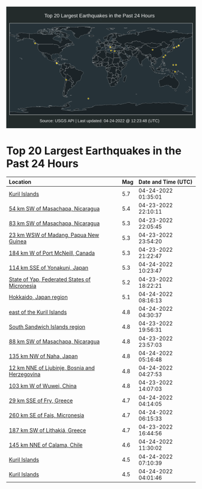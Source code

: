 ![Map](./map.png)

# Top 20 Largest Earthquakes in the Past 24 Hours

| Location | Mag | Date and Time (UTC) |
|:---|:---|:---|
| [Kuril Islands](https://earthquake.usgs.gov/earthquakes/eventpage/us6000hfyj) | 5.7 | 04-24-2022 01:35:01 |
| [54 km SW of Masachapa, Nicaragua](https://earthquake.usgs.gov/earthquakes/eventpage/us6000hfxm) | 5.4 | 04-23-2022 22:10:11 |
| [83 km SW of Masachapa, Nicaragua](https://earthquake.usgs.gov/earthquakes/eventpage/us6000hfxj) | 5.3 | 04-23-2022 22:05:45 |
| [23 km WSW of Madang, Papua New Guinea](https://earthquake.usgs.gov/earthquakes/eventpage/us6000hfyf) | 5.3 | 04-23-2022 23:54:20 |
| [184 km W of Port McNeill, Canada](https://earthquake.usgs.gov/earthquakes/eventpage/us6000hfx7) | 5.3 | 04-23-2022 21:22:47 |
| [114 km SSE of Yonakuni, Japan](https://earthquake.usgs.gov/earthquakes/eventpage/us6000hg1b) | 5.3 | 04-24-2022 10:23:47 |
| [State of Yap, Federated States of Micronesia](https://earthquake.usgs.gov/earthquakes/eventpage/us6000hfw4) | 5.2 | 04-23-2022 18:22:21 |
| [Hokkaido, Japan region](https://earthquake.usgs.gov/earthquakes/eventpage/us6000hg0m) | 5.1 | 04-24-2022 08:16:13 |
| [east of the Kuril Islands](https://earthquake.usgs.gov/earthquakes/eventpage/us6000hfzm) | 4.8 | 04-24-2022 04:30:37 |
| [South Sandwich Islands region](https://earthquake.usgs.gov/earthquakes/eventpage/us6000hfwy) | 4.8 | 04-23-2022 19:56:31 |
| [88 km SW of Masachapa, Nicaragua](https://earthquake.usgs.gov/earthquakes/eventpage/us6000hfye) | 4.8 | 04-23-2022 23:57:03 |
| [135 km NW of Naha, Japan](https://earthquake.usgs.gov/earthquakes/eventpage/us6000hfzw) | 4.8 | 04-24-2022 05:16:48 |
| [12 km NNE of Ljubinje, Bosnia and Herzegovina](https://earthquake.usgs.gov/earthquakes/eventpage/us6000hfzd) | 4.8 | 04-24-2022 04:27:53 |
| [103 km W of Wuwei, China](https://earthquake.usgs.gov/earthquakes/eventpage/us6000hfup) | 4.8 | 04-23-2022 14:07:03 |
| [29 km SSE of Fry, Greece](https://earthquake.usgs.gov/earthquakes/eventpage/us6000hfzb) | 4.7 | 04-24-2022 04:14:05 |
| [260 km SE of Fais, Micronesia](https://earthquake.usgs.gov/earthquakes/eventpage/us6000hg0e) | 4.7 | 04-24-2022 06:15:33 |
| [187 km SW of Lithakiá, Greece](https://earthquake.usgs.gov/earthquakes/eventpage/us6000hfvc) | 4.7 | 04-23-2022 16:44:56 |
| [145 km NNE of Calama, Chile](https://earthquake.usgs.gov/earthquakes/eventpage/us6000hg1p) | 4.6 | 04-24-2022 11:30:02 |
| [Kuril Islands](https://earthquake.usgs.gov/earthquakes/eventpage/us6000hg0j) | 4.5 | 04-24-2022 07:10:39 |
| [Kuril Islands](https://earthquake.usgs.gov/earthquakes/eventpage/us6000hfzk) | 4.5 | 04-24-2022 04:01:46 |
